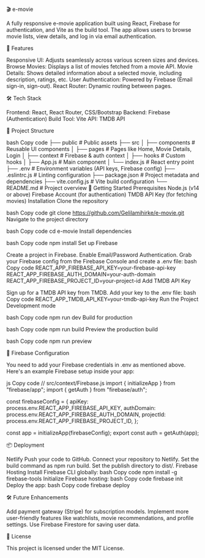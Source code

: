 🎬 e-movie

A fully responsive e-movie application built using React, Firebase for authentication, and Vite as the build tool. The app allows users to browse movie lists, view details, and log in via email authentication.

📌 Features


Responsive UI: Adjusts seamlessly across various screen sizes and devices.
Browse Movies: Displays a list of movies fetched from a movie API.
Movie Details: Shows detailed information about a selected movie, including description, ratings, etc.
User Authentication: Powered by Firebase (Email sign-in, sign-out).
React Router: Dynamic routing between pages.


🛠️ Tech Stack


Frontend: React, React Router, CSS/Bootstrap
Backend: Firebase (Authentication)
Build Tool: Vite
API: TMDB API


📂 Project Structure


bash
Copy code
├── public               # Public assets
├── src
│   ├── components       # Reusable UI components
│   ├── pages            # Pages like Home, Movie Details, Login
│   ├── context          # Firebase & auth context
│   ├── hooks            # Custom hooks
│   ├── App.js           # Main component
│   └── index.js         # React entry point
├── .env                 # Environment variables (API keys, Firebase config)
├── .eslintrc.js         # Linting configuration
├── package.json         # Project metadata and dependencies
├── vite.config.js       # Vite build configuration
└── README.md            # Project overview
🚀 Getting Started
Prerequisites
Node.js (v14 or above)
Firebase Account (for authentication)
TMDB API Key (for fetching movies)
Installation
Clone the repository

bash
Copy code
git clone https://github.com/Gelilamihirke/e-movie.git
Navigate to the project directory

bash
Copy code
cd e-movie
Install dependencies

bash
Copy code
npm install
Set up Firebase

Create a project in Firebase.
Enable Email/Password Authentication.
Grab your Firebase config from the Firebase Console and create a .env file:
bash
Copy code
REACT_APP_FIREBASE_API_KEY=your-firebase-api-key
REACT_APP_FIREBASE_AUTH_DOMAIN=your-auth-domain
REACT_APP_FIREBASE_PROJECT_ID=your-project-id
Add TMDB API Key

Sign up for a TMDB API key from TMDB.
Add your key to the .env file:
bash
Copy code
REACT_APP_TMDB_API_KEY=your-tmdb-api-key
Run the Project
Development mode

bash
Copy code
npm run dev
Build for production

bash
Copy code
npm run build
Preview the production build

bash
Copy code
npm run preview


🔑 Firebase Configuration


You need to add your Firebase credentials in .env as mentioned above. Here's an example Firebase setup inside your app:

js
Copy code
// src/context/Firebase.js
import { initializeApp } from "firebase/app";
import { getAuth } from "firebase/auth";

const firebaseConfig = {
  apiKey: process.env.REACT_APP_FIREBASE_API_KEY,
  authDomain: process.env.REACT_APP_FIREBASE_AUTH_DOMAIN,
  projectId: process.env.REACT_APP_FIREBASE_PROJECT_ID,
};

const app = initializeApp(firebaseConfig);
export const auth = getAuth(app);

📦 Deployment

Netlify
Push your code to GitHub.
Connect your repository to Netlify.
Set the build command as npm run build.
Set the publish directory to dist/.
Firebase Hosting
Install Firebase CLI globally:
bash
Copy code
npm install -g firebase-tools
Initialize Firebase hosting:
bash
Copy code
firebase init
Deploy the app:
bash
Copy code
firebase deploy

🛠️ Future Enhancements

Add payment gateway (Stripe) for subscription models.
Implement more user-friendly features like watchlists, movie recommendations, and profile settings.
Use Firebase Firestore for saving user data.

📄 License

This project is licensed under the MIT License.
